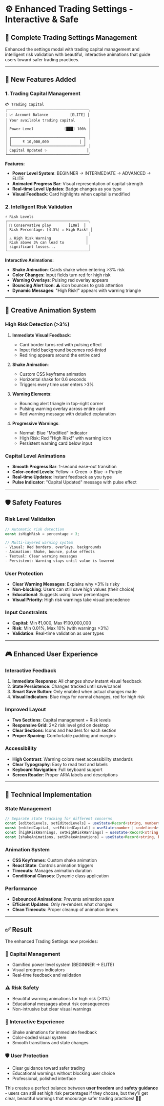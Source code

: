 # ⚙️ Enhanced Trading Settings - Interactive & Safe

## 🎯 **Complete Trading Settings Management**

Enhanced the settings modal with trading capital management and intelligent risk validation with beautiful, interactive animations that guide users toward safer trading practices.

---

## 🚀 **New Features Added**

### **1. Trading Capital Management**
```
💳 Trading Capital
┌─────────────────────────────────────┐
│ 📈 Account Balance          [ELITE] │
│ Your available trading capital      │
│                                     │
│ Power Level              [███] 100% │
│                                     │
│ ┌─────────────────────────────────┐ │
│ │     ₹ 10,000,000              │ │
│ └─────────────────────────────────┘ │
│ Capital Updated ✨                  │
└─────────────────────────────────────┘
```

**Features:**
- **Power Level System**: BEGINNER → INTERMEDIATE → ADVANCED → ELITE
- **Animated Progress Bar**: Visual representation of capital strength
- **Real-time Level Updates**: Badge changes as you type
- **Visual Feedback**: Card highlights when capital is modified

### **2. Intelligent Risk Validation**
```
⚡ Risk Levels
┌─────────────────────────────────────┐
│ 🌱 Conservative play        [LOW]  │
│ Risk Percentage: [4.5%] ⚠️ High Risk! │
│                                     │
│ ⚠️ High Risk Warning                │
│ Risk above 3% can lead to          │
│ significant losses...               │
└─────────────────────────────────────┘
```

**Interactive Animations:**
- **Shake Animation**: Cards shake when entering >3% risk
- **Color Changes**: Input fields turn red for high risk
- **Warning Overlays**: Pulsing red overlay appears
- **Bouncing Alert Icon**: ⚠️ icon bounces to grab attention
- **Dynamic Messages**: "High Risk!" appears with warning triangle

---

## 🎨 **Creative Animation System**

### **High Risk Detection (>3%)**
1. **Immediate Visual Feedback**:
   - Card border turns red with pulsing effect
   - Input field background becomes red-tinted
   - Red ring appears around the entire card

2. **Shake Animation**:
   - Custom CSS keyframe animation
   - Horizontal shake for 0.6 seconds
   - Triggers every time user enters >3%

3. **Warning Elements**:
   - Bouncing alert triangle in top-right corner
   - Pulsing warning overlay across entire card
   - Red warning message with detailed explanation

4. **Progressive Warnings**:
   - Normal: Blue "Modified" indicator
   - High Risk: Red "High Risk!" with warning icon
   - Persistent warning card below input

### **Capital Level Animations**
- **Smooth Progress Bar**: 1-second ease-out transition
- **Color-coded Levels**: Yellow → Green → Blue → Purple
- **Real-time Updates**: Instant feedback as you type
- **Pulse Indicator**: "Capital Updated" message with pulse effect

---

## 🛡️ **Safety Features**

### **Risk Level Validation**
```javascript
// Automatic risk detection
const isHighRisk = percentage > 3;

// Multi-layered warning system
- Visual: Red borders, overlays, backgrounds
- Animation: Shake, bounce, pulse effects  
- Textual: Clear warning messages
- Persistent: Warning stays until value is lowered
```

### **User Protection**
- **Clear Warning Messages**: Explains why >3% is risky
- **Non-blocking**: Users can still save high values (their choice)
- **Educational**: Suggests using lower percentages
- **Visual Priority**: High risk warnings take visual precedence

### **Input Constraints**
- **Capital**: Min ₹1,000, Max ₹100,000,000
- **Risk**: Min 0.01%, Max 10% (with warnings >3%)
- **Validation**: Real-time validation as user types

---

## 🎮 **Enhanced User Experience**

### **Interactive Feedback**
1. **Immediate Response**: All changes show instant visual feedback
2. **State Persistence**: Changes tracked until save/cancel
3. **Smart Save Button**: Only enabled when actual changes made
4. **Visual Indicators**: Blue rings for normal changes, red for high risk

### **Improved Layout**
- **Two Sections**: Capital management + Risk levels
- **Responsive Grid**: 2×2 risk level grid on desktop
- **Clear Sections**: Icons and headers for each section
- **Proper Spacing**: Comfortable padding and margins

### **Accessibility**
- **High Contrast**: Warning colors meet accessibility standards
- **Clear Typography**: Easy to read text and labels
- **Keyboard Navigation**: Full keyboard support
- **Screen Reader**: Proper ARIA labels and descriptions

---

## 🎯 **Technical Implementation**

### **State Management**
```typescript
// Separate state tracking for different concerns
const [editedLevels, setEditedLevels] = useState<Record<string, number>>({});
const [editedCapital, setEditedCapital] = useState<number | undefined>(undefined);
const [highRiskWarnings, setHighRiskWarnings] = useState<Record<string, boolean>>({});
const [shakeAnimations, setShakeAnimations] = useState<Record<string, boolean>>({});
```

### **Animation System**
- **CSS Keyframes**: Custom shake animation
- **React State**: Controls animation triggers
- **Timeouts**: Manages animation duration
- **Conditional Classes**: Dynamic class application

### **Performance**
- **Debounced Animations**: Prevents animation spam
- **Efficient Updates**: Only re-renders what changes
- **Clean Timeouts**: Proper cleanup of animation timers

---

## ✅ **Result**

The enhanced Trading Settings now provides:

### **🏦 Capital Management**
- Gamified power level system (BEGINNER → ELITE)
- Visual progress indicators
- Real-time feedback and validation

### **⚠️ Risk Safety**
- Beautiful warning animations for high risk (>3%)
- Educational messages about risk consequences
- Non-intrusive but clear visual warnings

### **🎨 Interactive Experience**
- Shake animations for immediate feedback
- Color-coded visual system
- Smooth transitions and state changes

### **🛡️ User Protection**
- Clear guidance toward safer trading
- Educational warnings without blocking user choice
- Professional, polished interface

This creates a perfect balance between **user freedom** and **safety guidance** - users can still set high risk percentages if they choose, but they'll get clear, beautiful warnings that encourage safer trading practices! 🎯✨